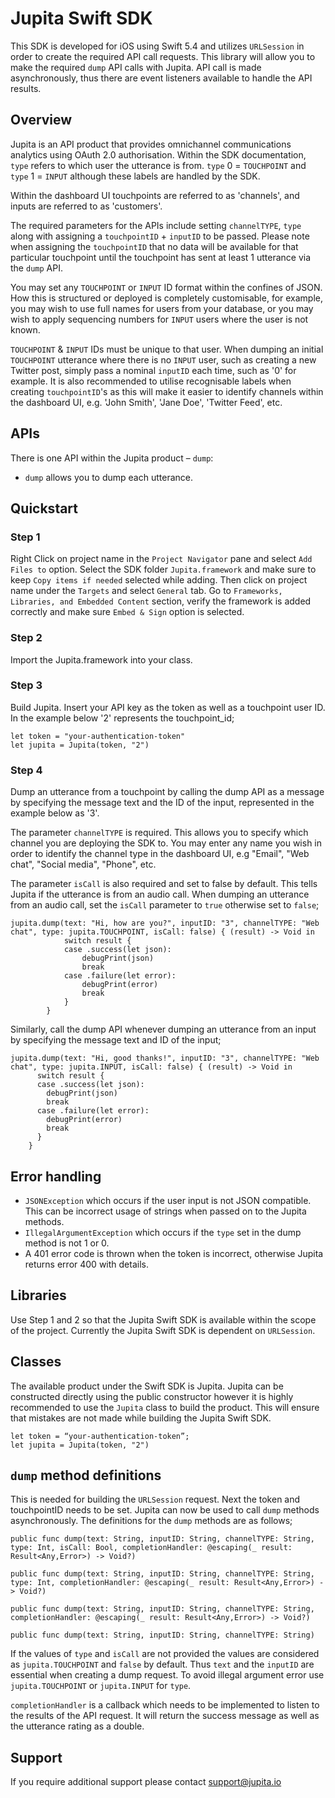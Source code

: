 # Jupita Swift SDK
This SDK is developed for iOS using Swift 5.4 and utilizes `URLSession` in order to create the required API call requests. This library will allow you to make the required `dump` API calls with Jupita. API call is made asynchronously, thus there are event listeners available to handle the API results.


## Overview
Jupita is an API product that provides omnichannel communications analytics using OAuth 2.0 authorisation. Within the SDK documentation, `type` refers to which user the utterance is from. `type` 0 = `TOUCHPOINT` and `type` 1 = `INPUT` although these labels are handled by the SDK.

Within the dashboard UI touchpoints are referred to as 'channels', and inputs are referred to as 'customers'.

The required parameters for the APIs include setting `channelTYPE`, `type` along with assigning a `touchpointID` + `inputID` to be passed. Please note when assigning the `touchpointID` that no data will be available for that particular touchpoint until the touchpoint has sent at least 1 utterance via the `dump` API. 

You may set any `TOUCHPOINT` or `INPUT` ID format within the confines of JSON. How this is structured or deployed is completely customisable, for example, you may wish to use full names for users from your database, or you may wish to apply sequencing numbers for `INPUT` users where the user is not known. 

`TOUCHPOINT` & `INPUT` IDs must be unique to that user. When dumping an initial `TOUCHPOINT` utterance where there is no `INPUT` user, such as creating a new Twitter post, simply pass a nominal `inputID` each time, such as '0' for example. It is also recommended to utilise recognisable labels when creating `touchpointID`'s as this will make it easier to identify channels within the dashboard UI, e.g. 'John Smith', 'Jane Doe', 'Twitter Feed', etc.

## APIs
There is one API within the Jupita product – `dump`:

- `dump` allows you to dump each utterance.


## Quickstart
### Step 1
Right Click on project name in the `Project Navigator` pane and select `Add Files to` option. Select the SDK folder `Jupita.framework` and make sure to keep `Copy items if needed` selected while adding. Then click on project name under the `Targets` and select  `General` tab. Go to `Frameworks, Libraries, and Embedded Content` section, verify the framework is added correctly and make sure `Embed & Sign` option is selected.


### Step 2
Import the Jupita.framework into your class.


### Step 3
Build Jupita. Insert your API key as the token as well as a touchpoint user ID. In the example below '2' represents the touchpoint_id;

```
let token = "your-authentication-token"
let jupita = Jupita(token, "2")
```

### Step 4
Dump an utterance from a touchpoint by calling the dump API as a message by specifying the message text and the ID of the input, represented in the example below as '3'. 

The parameter `channelTYPE` is required. This allows you to specify which channel you are deploying the SDK to. You may enter any name you wish in order to identify the channel type in the dashboard UI, e.g "Email", "Web chat", "Social media", "Phone", etc.

The parameter `isCall` is also required and set to false by default. This tells Jupita if the utterance is from an audio call. When dumping an utterance from an audio call, set the `isCall` parameter to `true` otherwise set to `false`;

```
jupita.dump(text: "Hi, how are you?", inputID: "3", channelTYPE: "Web chat", type: jupita.TOUCHPOINT, isCall: false) { (result) -> Void in
            switch result {
            case .success(let json):
                debugPrint(json)
                break
            case .failure(let error):
                debugPrint(error)
                break
            }
        }
```

Similarly, call the dump API whenever dumping an utterance from an input by specifying the message text and ID of the input;

```
jupita.dump(text: "Hi, good thanks!", inputID: "3", channelTYPE: "Web chat", type: jupita.INPUT, isCall: false) { (result) -> Void in
      switch result {
      case .success(let json):
        debugPrint(json)
        break
      case .failure(let error):
        debugPrint(error)
        break
      }
    }
```

## Error handling
- `JSONException` which occurs if the user input is not JSON compatible. This can be incorrect usage of strings when passed on to the Jupita methods.
- `IllegalArgumentException` which occurs if the `type` set in the dump method is not 1 or 0.
- A 401 error code is thrown when the token is incorrect, otherwise Jupita returns error 400 with details.


## Libraries
Use Step 1 and 2 so that the Jupita Swift SDK is available within the scope of the project. Currently the Jupita Swift SDK is dependent on `URLSession`.


## Classes
The available product under the Swift SDK is Jupita. Jupita can be constructed directly using the public constructor however it is highly recommended to use the `Jupita` class to build the product. This will ensure that mistakes are not made while building the Jupita Swift SDK.

```
let token = “your-authentication-token”; 
let jupita = Jupita(token, "2")
```


## `dump` method definitions
This is needed for building the `URLSession` request. Next the token and touchpointID needs to be set. Jupita can now be used to call `dump` methods asynchronously. The definitions for the `dump` methods are as follows;

```
public func dump(text: String, inputID: String, channelTYPE: String, type: Int, isCall: Bool, completionHandler: @escaping(_ result: Result<Any,Error>) -> Void?)
 
public func dump(text: String, inputID: String, channelTYPE: String, type: Int, completionHandler: @escaping(_ result: Result<Any,Error>) -> Void?)
 
public func dump(text: String, inputID: String, channelTYPE: String, completionHandler: @escaping(_ result: Result<Any,Error>) -> Void?)
 
public func dump(text: String, inputID: String, channelTYPE: String) 
```

If the values of `type` and `isCall` are not provided the values are considered as `jupita.TOUCHPOINT` and `false` by default. Thus `text` and the `inputID` are essential when creating a dump request. To avoid illegal argument error use `jupita.TOUCHPOINT` or `jupita.INPUT` for `type`.

`completionHandler` is a callback which needs to be implemented to listen to the results of the API request. It will return the success message as well as the utterance rating as a double.

## Support
If you require additional support please contact support@jupita.io
